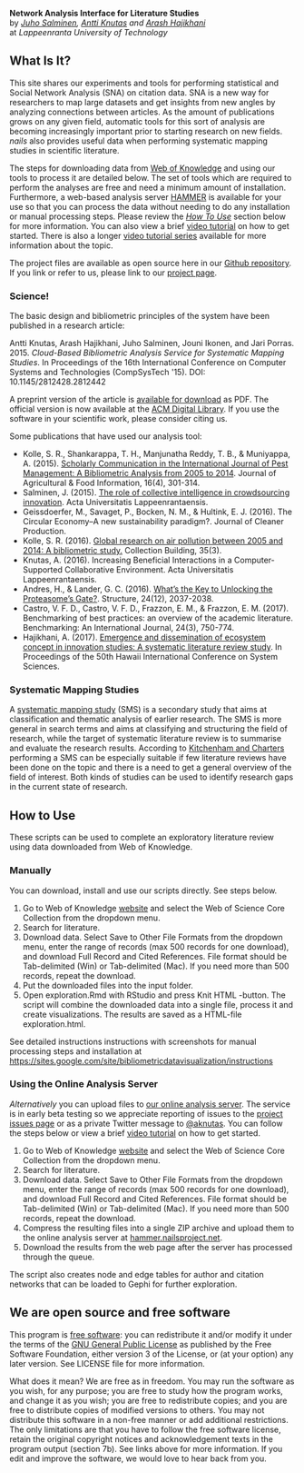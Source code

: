 **Network Analysis Interface for Literature Studies**  
by _[Juho Salminen](https://twitter.com/Juho_Salminen), [Antti Knutas](https://twitter.com/aknutas) and [Arash Hajikhani](https://twitter.com/arash_hajikhani)_  
at _Lappeenranta University of Technology_

## What Is It?
This site shares our experiments and tools for performing statistical and Social Network Analysis (SNA) on citation data. SNA is a new way for researchers to map large datasets and get insights from new angles by analyzing connections between articles. As the amount of publications grows on any given field, automatic tools for this sort of analysis are becoming increasingly important prior to starting research on new fields. _nails_ also provides useful data when performing systematic mapping studies in scientific literature.

The steps for downloading data from [Web of Knowledge](http://webofknowledge.com/) and using our tools to process it are detailed below. The set of tools which are required to perform the analyses are free and need a minimum amount of installation. Furthermore, a web-based analysis server [HAMMER](http://hammer.nailsproject.net/) is available for your use so that you can process the data without needing to do any installation or manual processing steps. Please review the _[How To Use](#how-to-use)_ section below for more information. You can also view a brief [video tutorial](https://youtu.be/I1bRXQs_zMk?list=PLJiFJenPKrLOpdu7E1gEhVEAWF7CLQs_2) on how to get started. There is also a longer [video tutorial series](https://www.youtube.com/playlist?list=PLJiFJenPKrLOpdu7E1gEhVEAWF7CLQs_2) available for more information about the topic.

The project files are available as open source here in our [Github repository](https://github.com/aknutas/nails). If you link or refer to us, please link to our [project page](http://nailsproject.net/).

### Science!
The basic design and bibliometric principles of the system have been published in a research article:

Antti Knutas, Arash Hajikhani, Juho Salminen, Jouni Ikonen, and Jari Porras. 2015. _Cloud-Based Bibliometric Analysis Service for Systematic Mapping Studies_. In Proceedings of the 16th International Conference on Computer Systems and Technologies (CompSysTech '15). DOI: 10.1145/2812428.2812442

A preprint version of the article is [available for download](http://www.codecamp.fi/lib/exe/fetch.php/wiki/nails-compsystech2015-preprint.pdf) as PDF. The official version is now available at the [ACM Digital Library](http://dl.acm.org/citation.cfm?doid=2812428.2812442). If you use the software in your scientific work, please consider citing us.

Some publications that have used our analysis tool:
* Kolle, S. R., Shankarappa, T. H., Manjunatha Reddy, T. B., & Muniyappa, A. (2015). [Scholarly Communication in the International Journal of Pest Management: A Bibliometric Analysis from 2005 to 2014](http://www.tandfonline.com/doi/abs/10.1080/10496505.2015.1087854). Journal of Agricultural & Food Information, 16(4), 301-314.
* Salminen, J. (2015). [The role of collective intelligence in crowdsourcing innovation](http://urn.fi/URN:ISBN:978-952-265-876-0). Acta Universitatis Lappeenrantaensis.
* Geissdoerfer, M., Savaget, P., Bocken, N. M., & Hultink, E. J. (2016). The Circular Economy–A new sustainability paradigm?. Journal of Cleaner Production.
* Kolle, S. R. (2016). [Global research on air pollution between 2005 and 2014: A bibliometric study.](http://www.emeraldinsight.com/doi/full/10.1108/CB-05-2016-0008) Collection Building, 35(3).
* Knutas, A. (2016). Increasing Beneficial Interactions in a Computer-Supported Collaborative Environment. Acta Universitatis Lappeenrantaensis.
* Andres, H., & Lander, G. C. (2016). [What’s the Key to Unlocking the Proteasome’s Gate?](http://www.cell.com/structure/abstract/S0969-2126(16)30353-7). Structure, 24(12), 2037-2038.
* Castro, V. F. D., Castro, V. F. D., Frazzon, E. M., & Frazzon, E. M. (2017). Benchmarking of best practices: an overview of the academic literature. Benchmarking: An International Journal, 24(3), 750-774.
* Hajikhani, A. (2017). [Emergence and dissemination of ecosystem concept in innovation studies: A systematic literature review study](https://scholarspace.manoa.hawaii.edu/handle/10125/41796). In Proceedings of the 50th Hawaii International Conference on System Sciences.

### Systematic Mapping Studies
A [systematic mapping study](http://ewic.bcs.org/content/ConWebDoc/19543) (SMS) is a secondary study that aims at classification and thematic analysis of earlier research. The SMS is more general in search terms and aims at classifying and structuring the field of research, while the target of systematic literature review is to summarise and evaluate the research results. According to [Kitchenham and Charters](http://www.elsevier.com/__data/promis_misc/525444systematicreviewsguide.pdf) performing a SMS can be especially suitable if few literature reviews have been done on the topic and there is a need to get a general overview of the field of interest. Both kinds of studies can be used to identify research gaps in the current state of research.

## How to Use

These scripts can be used to complete an exploratory literature review using data downloaded from Web of Knowledge.

### Manually

You can download, install and use our scripts directly. See steps below.

1. Go to Web of Knowledge [website](http://webofknowledge.com/) and select the Web of Science Core Collection from the dropdown menu.
2. Search for literature.
3. Download data. Select Save to Other File Formats from the dropdown menu, enter the range of records (max 500 records for one download), and download Full Record and Cited References. File format should be Tab-delimited (Win) or Tab-delimited (Mac). If you need more than 500 records, repeat the download.
4. Put the downloaded files into the input folder.
5. Open exploration.Rmd with RStudio and press Knit HTML -button. The script will combine the downloaded data into a single file, process it and create visualizations. The results are saved as a HTML-file exploration.html.

See detailed instructions instructions with screenshots for manual processing steps and installation at https://sites.google.com/site/bibliometricdatavisualization/instructions

### Using the Online Analysis Server

_Alternatively_ you can upload files to [our online analysis server](http://hammer.nailsproject.net/). The service is in early beta testing so we appreciate reporting of issues to the [project issues page](https://github.com/aknutas/nails/issues) or as a private Twitter message to [@aknutas](https://twitter.com/aknutas). You can follow the steps below or view a brief [video tutorial](https://youtu.be/I1bRXQs_zMk?list=PLJiFJenPKrLOpdu7E1gEhVEAWF7CLQs_2) on how to get started.

1. Go to Web of Knowledge [website](http://webofknowledge.com/) and select the Web of Science Core Collection from the dropdown menu.
2. Search for literature.
3. Download data. Select Save to Other File Formats from the dropdown menu, enter the range of records (max 500 records for one download), and download Full Record and Cited References. File format should be Tab-delimited (Win) or Tab-delimited (Mac). If you need more than 500 records, repeat the download.
4. Compress the resulting files into a single ZIP archive and upload them to the online analysis server at [hammer.nailsproject.net](http://hammer.nailsproject.net/).
5. Download the results from the web page after the server has processed through the queue.

The script also creates node and edge tables for author and citation networks that can be loaded to Gephi for further exploration.

## We are open source and free software

This program is [free software](https://www.gnu.org/philosophy/free-sw.html): you can redistribute it and/or modify it under the terms of the [GNU General Public License](https://www.gnu.org/licenses/quick-guide-gplv3.html) as published by the Free Software Foundation, either version 3 of the License, or (at your option) any later version. See LICENSE file for more information.

What does it mean? We are free as in freedom. You may run the software as you wish, for any purpose; you are free to study how the program works, and change it as you wish; you are free to redistribute copies; and you are free to distribute copies of modified versions to others. You may not distribute this software in a non-free manner or add additional restrictions. The only limitations are that you have to follow the free software license, retain the original copyright notices and acknowledgement texts in the program output (section 7b). See links above for more information. If you edit and improve the software, we would love to hear back from you.
